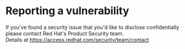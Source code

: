 # Reporting a vulnerability

If you've found a security issue that you'd like to disclose confidentially please contact Red Hat's Product Security team.  
Details at https://access.redhat.com/security/team/contact
